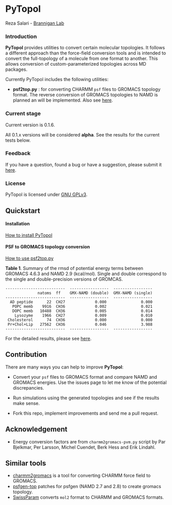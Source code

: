 # PyTopol

Reza Salari - [Brannigan Lab](http://branniganlab.org)

### Introduction

**PyTopol** provides utilities to convert certain molecular topologies.
It follows a different approach than the force-field conversion tools and
is intended to convert the full-topology of a molecule from one format to
another. This allows conversion of custom-parameterized topologies across
MD packages.

Currently PyTopol includes the following utilities:

* **psf2top.py** : for converting CHARMM `psf` files to GROMACS topology format. The
reverse conversion of GROMACS topologies to NAMD is planned an will be implemented. Also see
[here](http://www.ks.uiuc.edu/Research/namd/2.9/ug/node14.html).


### Current stage

Current version is 0.1.6.

All 0.1.x versions will be considered **alpha**. See the results for the current tests below.


### Feedback
If you have a question, found a bug or have a suggestion, please submit it
[here](http://github.com/resal81/pytopol/issues).

### License
PyTopol is licensed under [GNU GPLv3](http://www.gnu.org/licenses/gpl.html).



## Quickstart

#### Installation
[How to install PyTopol](https://github.com/resal81/PyTopol/wiki/PyTopol-Installation)


#### PSF to GROMACS topology conversion
[How to use psf2top.py](https://github.com/resal81/PyTopol/wiki/psf2top-Usage)

**Table 1**. Summary of the rmsd of potential energy terms between GROMACS 4.6.3 and NAMD 2.9 (kcal/mol). Single and double correspond to the single and double-precision versions of GROMCAS.

```
--------------------------  -----------------  -----------------
              natoms  ff    GMX-NAMD (double)  GMX-NAMD (single)
--------------------------  -----------------  -----------------
  AD peptide      22  CH27             0.000               0.000
   POPC memb    9916  CH36             0.002               0.021
   DOPC memb   10488  CH36             0.005               0.014
    Lysozyme    1966  CH27             0.009               0.010
 Cholesterol      74  CH36             0.000               0.000
 Pr+Chol+Lip   27562  CH36             0.046               3.988
--------------------------  -----------------  -----------------
```
For the detailed results, please see [here](https://github.com/resal81/PyTopol/wiki/psf2top-Tests).


## Contribution
There are many ways you can help to improve **PyTopol**:

* Convert your `psf` files to GROMACS format and compare NAMD and GROMACS energies.
  Use the issues page to let me know of the potential discrepancies.

* Run simulations using the generated topologies and see if the results make sense.

* Fork this repo, implement improvements and send me a pull request.


## Acknowledgement
* Energy conversion factors are from `charmm2gromacs-pvm.py` script by Par Bjelkmar,
Per Larsson, Michel Cuendet, Berk Hess and Erik Lindahl.

## Similar tools
* [charmm2gromacs](http://www.gromacs.org/@api/deki/files/185/=charmm2gromacs-pvm.py)
  is a tool for converting CHARMM force field to GROMACS.
* [psfgen-top](https://github.com/benlabs/psfgen-top) patches for psfgen (NAMD 2.7 and 2.8)
  to create gromacs topology.
* [SwissParam](http://www.swissparam.ch/) converts `mol2` format to CHARMM and GROMACS
  formats.




